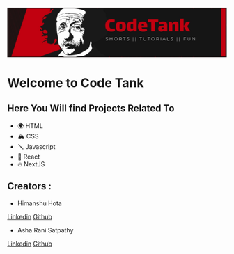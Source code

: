 ![Codtank logo](https://raw.githubusercontent.com/himanshu-hota/next-blog/main/layout/banner-01.jpeg)

Welcome to Code Tank
====================

Here You Will find Projects Related To
--------------------------------------

*   🌍 HTML
*   🏔️ CSS
*   🪛 Javascript
*   🍟 React
*   🔥 NextJS

**Creators :**
--------------

*   Himanshu Hota
    
[Linkedin](https://www.linkedin.com/in/himanshu-hota/) [Github](https://www.linkedin.com/in/himanshu-hota/)  
*   Asha Rani Satpathy
    
[Linkedin](https://www.linkedin.com/in/asha-rani-satpathy-b44420249/) [Github](https://github.com/AshaSatpathy08)
